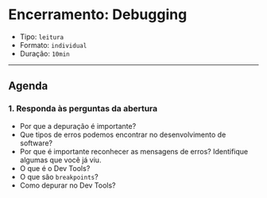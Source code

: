 # Encerramento: Debugging

- Tipo: `leitura`
- Formato: `individual`
- Duração: `10min`

***

## Agenda

### 1. Responda às perguntas da abertura

- Por que a depuração é importante?
- Que tipos de erros podemos encontrar no desenvolvimento de software?
- Por que é importante reconhecer as mensagens de erros? Identifique algumas que você já viu.
- O que é o Dev Tools?
- O que são `breakpoints`?
- Como depurar no Dev Tools?
